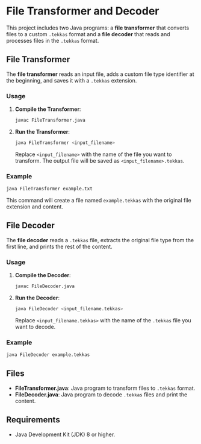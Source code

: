 # File Transformer and Decoder

This project includes two Java programs: a **file transformer** that converts files to a custom `.tekkas` format and a **file decoder** that reads and processes files in the `.tekkas` format.

## File Transformer

The **file transformer** reads an input file, adds a custom file type identifier at the beginning, and saves it with a `.tekkas` extension.

### Usage

1. **Compile the Transformer**:

    ```bash
    javac FileTransformer.java
    ```

2. **Run the Transformer**:

    ```bash
    java FileTransformer <input_filename>
    ```

   Replace `<input_filename>` with the name of the file you want to transform. The output file will be saved as `<input_filename>.tekkas`.

### Example

```bash
java FileTransformer example.txt
```

This command will create a file named `example.tekkas` with the original file extension and content.

## File Decoder

The **file decoder** reads a `.tekkas` file, extracts the original file type from the first line, and prints the rest of the content.

### Usage

1. **Compile the Decoder**:

    ```bash
    javac FileDecoder.java
    ```

2. **Run the Decoder**:

    ```bash
    java FileDecoder <input_filename.tekkas>
    ```

   Replace `<input_filename.tekkas>` with the name of the `.tekkas` file you want to decode.

### Example

```bash
java FileDecoder example.tekkas
```

## Files

- **FileTransformer.java**: Java program to transform files to `.tekkas` format.
- **FileDecoder.java**: Java program to decode `.tekkas` files and print the content.

## Requirements

- Java Development Kit (JDK) 8 or higher.